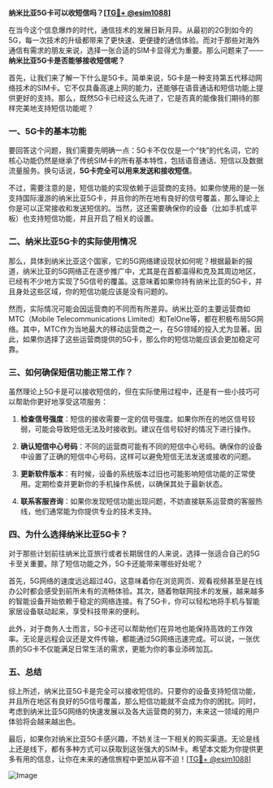 **纳米比亚5G卡可以收短信吗？[[TG💪+ @esim1088](https://t.me/s/esim1088)]**

在当今这个信息爆炸的时代，通信技术的发展日新月异。从最初的2G到如今的5G，每一次技术的升级都带来了更快速、更便捷的通信体验。而对于那些对海外通信有需求的朋友来说，选择一张合适的SIM卡显得尤为重要。那么问题来了——**纳米比亚5G卡是否能够接收短信呢？**

首先，让我们来了解一下什么是5G卡。简单来说，5G卡是一种支持第五代移动网络技术的SIM卡。它不仅具备高速上网的能力，还能够在语音通话和短信功能上提供更好的支持。那么，既然5G卡已经这么先进了，它是否真的能像我们期待的那样完美地支持短信功能呢？

### 一、5G卡的基本功能

要回答这个问题，我们需要先明确一点：5G卡不仅仅是一个“快”的代名词，它的核心功能仍然是继承了传统SIM卡的所有基本特性，包括语音通话、短信以及数据流量服务。换句话说，**5G卡完全可以用来发送和接收短信**。

不过，需要注意的是，短信功能的实现依赖于运营商的支持。如果你使用的是一张支持国际漫游的纳米比亚5G卡，并且你的所在地有良好的信号覆盖，那么理论上你是可以正常接收和发送短信的。当然，这还需要确保你的设备（比如手机或平板）也支持短信功能，并且开启了相关的设置。

### 二、纳米比亚5G卡的实际使用情况

那么，具体到纳米比亚这个国家，它的5G网络建设现状如何呢？根据最新的报道，纳米比亚的5G网络正在逐步推广中，尤其是在首都温得和克及其周边地区，已经有不少地方实现了5G信号的覆盖。这意味着如果你持有纳米比亚的5G卡，并且身处这些区域，你的短信功能应该是没有问题的。

然而，实际情况可能会因运营商的不同而有所差异。纳米比亚的主要运营商如MTC（Mobile Telecommunications Limited）和TelOne等，都在积极布局5G网络。其中，MTC作为当地最大的移动运营商之一，在5G领域的投入尤为显著。因此，如果你选择了这些运营商提供的5G卡，那么你的短信功能应该会更加稳定可靠。

### 三、如何确保短信功能正常工作？

虽然理论上5G卡是可以接收短信的，但在实际使用过程中，还是有一些小技巧可以帮助你更好地享受这项服务：

1. **检查信号强度**：短信的接收需要一定的信号强度。如果你所在的地区信号较弱，可能会导致短信无法及时接收到。建议在信号较好的情况下进行操作。
   
2. **确认短信中心号码**：不同的运营商可能有不同的短信中心号码。确保你的设备中设置了正确的短信中心号码，这样可以避免短信无法发送或接收的问题。

3. **更新软件版本**：有时候，设备的系统版本过旧也可能影响短信功能的正常使用。定期检查并更新你的手机操作系统，以确保其处于最新状态。

4. **联系客服咨询**：如果你发现短信功能出现问题，不妨直接联系运营商的客服热线，他们通常能为你提供专业的技术支持。

### 四、为什么选择纳米比亚5G卡？

对于那些计划前往纳米比亚旅行或者长期居住的人来说，选择一张适合自己的5G卡至关重要。除了短信功能之外，5G卡还能带来哪些好处呢？

首先，5G网络的速度远远超过4G，这意味着你在浏览网页、观看视频甚至是在线办公时都会感受到前所未有的流畅体验。其次，随着物联网技术的发展，越来越多的智能设备开始依赖于稳定的网络连接。有了5G卡，你可以轻松地将手机与智能家居设备联动起来，享受科技带来的便利。

此外，对于商务人士而言，5G卡还可以帮助他们在异地也能保持高效的工作效率。无论是远程会议还是文件传输，都能通过5G网络迅速完成。可以说，一张优质的5G卡不仅能满足日常生活的需求，更能为你的事业添砖加瓦。

### 五、总结

综上所述，纳米比亚5G卡是完全可以接收短信的。只要你的设备支持短信功能，并且所在地区有良好的5G信号覆盖，那么短信功能就不会成为你的困扰。同时，考虑到纳米比亚5G网络的快速发展以及各大运营商的努力，未来这一领域的用户体验将会越来越出色。

最后，如果你对纳米比亚5G卡感兴趣，不妨关注一下相关的购买渠道。无论是线上还是线下，都有多种方式可以获取到这张强大的SIM卡。希望本文能为你提供更多有用的信息，让你在未来的通信旅程中更加从容不迫！[[TG💪+ @esim1088](https://t.me/s/esim1088)]  

![Image](https://i.postimg.cc/4NQfJmqS/Snipaste-2025-05-13-00-14-12.png)